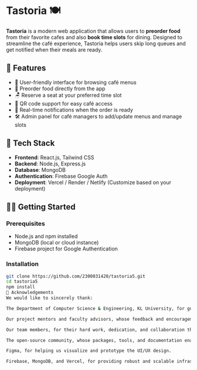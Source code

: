 # Tastoria 🍽️

**Tastoria** is a modern web application that allows users to **preorder food** from their favorite cafes and also **book time slots** for dining. Designed to streamline the café experience, Tastoria helps users skip long queues and get notified when their meals are ready. 

## 🌟 Features

- 📱 User-friendly interface for browsing café menus
- 🍔 Preorder food directly from the app
- 🪑 Reserve a seat at your preferred time slot
- 📲 QR code support for easy café access
- 🔔 Real-time notifications when the order is ready
- 🛠️ Admin panel for café managers to add/update menus and manage slots

## 🚀 Tech Stack

- **Frontend**: React.js, Tailwind CSS
- **Backend**: Node.js, Express.js
- **Database**: MongoDB
- **Authentication**: Firebase Google Auth
- **Deployment**: Vercel / Render / Netlify (Customize based on your deployment)


## 🧑‍💻 Getting Started

### Prerequisites

- Node.js and npm installed
- MongoDB (local or cloud instance)
- Firebase project for Google Authentication

### Installation

```bash
git clone https://github.com/2300031420/tastoria5.git
cd tastoria5
npm install
🙏 Acknowledgements
We would like to sincerely thank:

The Department of Computer Science & Engineering, KL University, for guiding and supporting us throughout this project.

Our project mentors and faculty advisors, whose feedback and encouragement were instrumental in bringing Tastoria to life.

Our team members, for their hard work, dedication, and collaboration that made this idea a reality.

The open-source community, whose packages, tools, and documentation enabled us to develop efficiently.

Figma, for helping us visualize and prototype the UI/UX design.

Firebase, MongoDB, and Vercel, for providing robust and scalable infrastructure for authentication, database management, and deployment.
